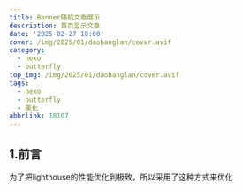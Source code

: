 ```yaml
---
title: Banner随机文章展示
description: 首页显示文章
date: '2025-02-27 10:00'
cover: /img/2025/01/daohanglan/cover.avif
category:
  - hexo
  - butterfly
top_img: /img/2025/01/daohanglan/cover.avif
tags:
  - hexo
  - butterfly
  - 美化
abbrlink: 18107
---
```

## 1.前言
为了把lighthouse的性能优化到极致，所以采用了这种方式来优化